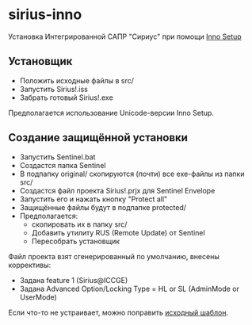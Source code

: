 # sirius-inno

Установка Интегрированной САПР "Сириус" при помощи [Inno Setup][]

## Установщик

- Положить исходные файлы в src/
- Запустить Sirius!.iss
- Забрать готовый Sirius!.exe

Предполагается использование Unicode-версии Inno Setup.

## Создание защищённой установки

- Запустить Sentinel.bat
- Создастся папка Sentinel
- В подпапку original/ скопируются (почти) все exe-файлы из папки src/
- Создастся файл проекта Sirius!.prjx для Sentinel Envelope
- Запустить его и нажать кнопку "Protect all"
- Защищённые файлы будут в подпапке protected/
- Предполагается:
  * скопировать их в папку src/
  * Добавить утилиту RUS (Remote Update) от Sentinel
  * Пересобрать установщик

Файл проекта взят сгенерированный по умолчанию, внесены коррективы:
- Задана feature 1 (Sirius@ICCGE)
- Задана Advanced Option/Locking Type = HL or SL (AdminMode or UserMode)

Если что-то не устраивает, можно поправить [исходный шаблон](Sirius!.prjx).

[Inno Setup]: <http://www.jrsoftware.org/isinfo.php>

